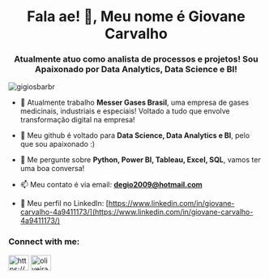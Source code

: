 <h1 align="center">Fala ae! 👋, Meu nome é Giovane Carvalho</h1>
<h3 align="center">Atualmente atuo como analista de processos e projetos! Sou Apaixonado por Data Analytics, Data Science e BI!</h3>

<p align="left"> <img src="https://komarev.com/ghpvc/?username=gigiosbarbr&label=Profile%20views&color=0e75b6&style=flat" alt="gigiosbarbr" /> </p>

- 🔭 Atualmente trabalho **Messer Gases Brasil**, uma empresa de gases medicinais, industriais e especiais! Voltado a tudo que envolve transformação digital na empresa!

- 🌱 Meu github é voltado para **Data Science, Data Analytics e BI**, pelo que sou apaixonado :)

- 💬 Me pergunte sobre **Python, Power BI, Tableau, Excel, SQL**, vamos ter uma boa conversa!

- 📫 Meu contato é via email: **degio2009@hotmail.com**

- 📄 Meu perfil no LinkedIn: [https://www.linkedin.com/in/giovane-carvalho-4a9411173/](https://www.linkedin.com/in/giovane-carvalho-4a9411173/)

<h3 align="left">Connect with me:</h3>
<p align="left">
<a href="https://linkedin.com/in/https://www.linkedin.com/in/giovane-carvalho-4a9411173/" target="blank"><img align="center" src="https://raw.githubusercontent.com/rahuldkjain/github-profile-readme-generator/master/src/images/icons/Social/linked-in-alt.svg" alt="https://www.linkedin.com/in/giovane-carvalho-4a9411173/" height="30" width="40" /></a>
<a href="https://instagram.com/oliveira_giovane" target="blank"><img align="center" src="https://raw.githubusercontent.com/rahuldkjain/github-profile-readme-generator/master/src/images/icons/Social/instagram.svg" alt="oliveira_giovane" height="30" width="40" /></a>
</p>


